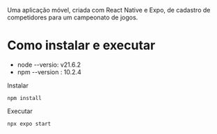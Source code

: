 Uma aplicação móvel, criada com React Native e Expo, de cadastro de competidores para um campeonato de jogos.

# Como instalar e executar

- node --versio: v21.6.2
- npm --version : 10.2.4

Instalar
```
npm install
```


Executar
```
npx expo start
```